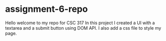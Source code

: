 # assignment-6-repo
Hello welcome to my repo for CSC 317
In this project I created a UI with a textarea and a submit button using DOM API. I also add a css file to style my page. 
